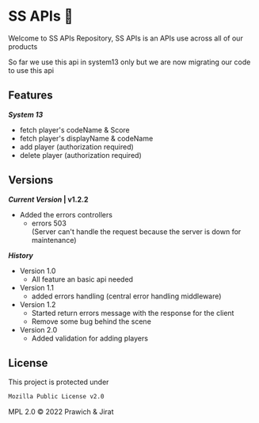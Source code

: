 # SS APIs 💾

Welcome to SS APIs Repository, SS APIs is an APIs use across all of our products

So far we use this api in system13 only but we are now migrating our code to use this api

## Features

**_System 13_**

- fetch player's codeName & Score
- fetch player's displayName & codeName
- add player (authorization required)
- delete player (authorization required)

## Versions

**_Current Version_ | v1.2.2** <br/>

- Added the errors controllers
  - errors 503 <br/>
    (Server can't handle the request because the server is down for maintenance)

**_History_**

- Version 1.0
  - All feature an basic api needed
- Version 1.1
  - added errors handling (central error handling middleware)
- Version 1.2
  - Started return errors message with the response for the client
  - Remove some bug behind the scene
- Version 2.0
  - Added validation for adding players

## License

This project is protected under

```sh
Mozilla Public License v2.0
```

MPL 2.0 © 2022 Prawich & Jirat
  
